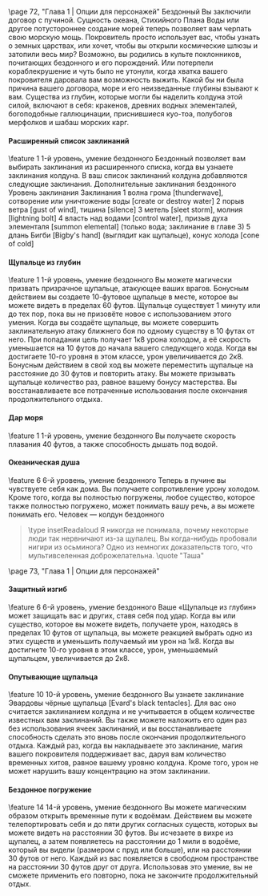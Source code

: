 \page 72, "Глава 1 | Опции для персонажей"
Бездонный
Вы заключили договор с пучиной. Сущность океана, Стихийного Плана Воды или другое потустороннее создание морей теперь позволяет вам черпать свою морскую мощь. Покровитель просто использует вас, чтобы узнать о земных царствах, или хочет, чтобы вы открыли космические шлюзы и затопили весь мир?
Возможно, вы родились в культе поклонников, почитающих бездонного и его порождений. Или потерпели кораблекрушение и чуть было не утонули, когда хватка вашего покровителя даровала вам возможность выжить. Какой бы ни была причина вашего договора, море и его неизведанные глубины взывают к вам.
Существа из глубин, которые могли бы наделить колдуна этой силой, включают в себя: кракенов, древних водных элементалей, богоподобные галлюцинации, приснившиеся куо-тоа, полубогов мерфолков и шабаш морских карг.
#### Расширенный список заклинаний
\feature 1
1-й уровень, умение бездонного
Бездонный позволяет вам выбирать заклинания из расширенного списка, когда вы узнаете заклинания колдуна. В ваш список заклинаний колдуна добавляются следующие заклинания.
Дополнительные заклинания бездонного
Уровень заклинания Заклинания
1 волна грома [thunderwave], сотворение или уничтожение воды [create or destroy water]
2 порыв ветра [gust of wind], тишина [silence]
3 метель [sleet storm], молния [lightning bolt]
4 власть над водами [control water], призыв духа элементаля [summon elemental]
(только вода; заклинание в главе 3)
5 длань Бигби [Bigby's hand] (выглядит как щупальце), конус холода [cone of cold]
#### Щупальце из глубин
\feature 1
1-й уровень, умение бездонного
Вы можете магически призвать призрачное щупальце, атакующее ваших врагов. Бонусным действием вы создаете 10-футовое щупальце в месте, которое вы можете видеть в пределах 60
футов. Щупальце существует 1 минуту или до тех пор, пока вы не призовёте новое с использованием этого умения.
Когда вы создаёте щупальце, вы можете совершить заклинательную атаку ближнего боя по одному существу в 10 футах от него. При попадании цель получает 1к8 урона холодом, а её скорость уменьшается на 10 футов до начала вашего следующего хода. Когда вы достигаете 10-го уровня в этом классе, урон увеличивается до 2к8.
Бонусным действием в свой ход вы можете переместить щупальце на расстояние до 30 футов и повторить атаку.
Вы можете призывать щупальце количество раз, равное вашему бонусу мастерства. Вы восстанавливаете все потраченные использования после окончания продолжительного отдыха.
#### Дар моря
\feature 1
1-й уровень, умение бездонного
Вы получаете скорость плавания 40 футов, а также способность дышать под водой.
#### Океаническая душа
\feature 6
6-й уровень, умение бездонного
Теперь в пучине вы чувствуете себя как дома. Вы получаете сопротивление урону холодом. Кроме того, когда вы полностью погружены, любое существо, которое также полностью погружено, может понимать вашу речь, а вы можете понимать его.
Человек — колдун бездонного
> \type insetReadaloud
> Я никогда не понимала, почему некоторые люди так нервничают из-за щупалец. Вы когда-нибудь пробовали нигири из осьминога? Одно из немногих доказательств того, что мультивселенная доброжелательна.
> \quote "Таша"

\page 73, "Глава 1 | Опции для персонажей"
#### Защитный изгиб
\feature 6
6-й уровень, умение бездонного
Ваше «Щупальце из глубин» может защищать вас и других, ставя себя под удар. Когда вы или существо, которое вы можете видеть, получаете урон, находясь в пределах 10 футов от щупальца, вы можете реакцией выбрать одно из этих существ и уменьшить получаемый им урон на 1к8. Когда вы достигнете 10-го уровня в этом классе, урон, уменьшаемый щупальцем, увеличивается до 2к8.
#### Опутывающие щупальца
\feature 10
10-й уровень, умение бездонного
Вы узнаете заклинание Эвардовы чёрные щупальца [Evard's black tentacles]. Для вас оно считается заклинанием колдуна и не учитывается в общем количестве известных вам заклинаний. Вы также можете наложить его один раз без использования ячеек заклинаний, и вы восстанавливаете способность сделать это вновь после окончания продолжительного отдыха.
Каждый раз, когда вы накладываете это заклинание, магия вашего покровителя поддерживает вас, даруя вам количество временных хитов, равное вашему уровню колдуна. Кроме того, урон не может нарушить вашу концентрацию на этом заклинании.
#### Бездонное погружение
\feature 14
14-й уровень, умение бездонного
Вы можете магическим образом открыть временные пути к водоёмам. Действием вы можете телепортировать себя и до пяти других согласных существ, которых вы можете видеть на расстоянии 30 футов. Вы исчезаете в вихре из щупалец, а затем появляетесь на расстоянии до 1 мили в водоёме, который вы видели (размером с пруд или больше), или на расстоянии 30 футов от него. Каждый из вас появляется в свободном пространстве на расстоянии 30 футов друг от друга.
Использовав это умение, вы не сможете применить его повторно, пока не закончите продолжительный отдых.

